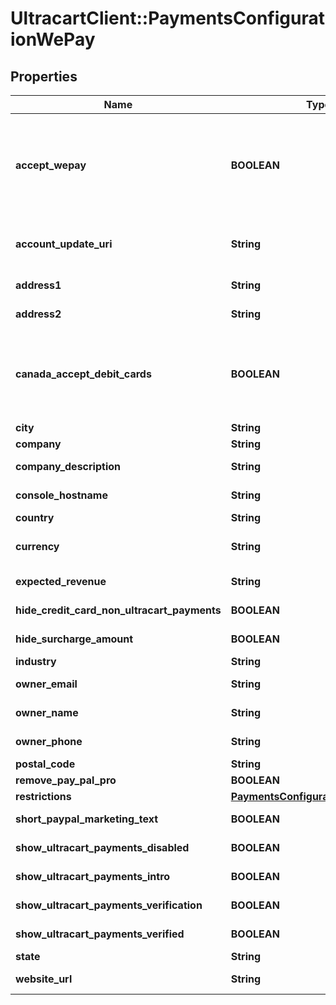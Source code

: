 # UltracartClient::PaymentsConfigurationWePay

## Properties
Name | Type | Description | Notes
------------ | ------------- | ------------- | -------------
**accept_wepay** | **BOOLEAN** | Master flag indicating this merchant accepts UltraCart Payments WePay | [optional] 
**account_update_uri** | **String** | URI for updating the WePay account | [optional] 
**address1** | **String** | Address line 1 | [optional] 
**address2** | **String** | Address line 2 | [optional] 
**canada_accept_debit_cards** | **BOOLEAN** | For Canadian merchants, true if they wish to accept debit cards | [optional] 
**city** | **String** | City | [optional] 
**company** | **String** | Company | [optional] 
**company_description** | **String** | Company description | [optional] 
**console_hostname** | **String** | Console hostname | [optional] 
**country** | **String** | Country | [optional] 
**currency** | **String** | Base currency for transactions | [optional] 
**expected_revenue** | **String** | Expected Revenue | [optional] 
**hide_credit_card_non_ultracart_payments** | **BOOLEAN** | Internal flag to aid UI | [optional] 
**hide_surcharge_amount** | **BOOLEAN** | Internal flag to aid UI | [optional] 
**industry** | **String** | Industry | [optional] 
**owner_email** | **String** | Owner email | [optional] 
**owner_name** | **String** | Owner name | [optional] 
**owner_phone** | **String** | Owner phone | [optional] 
**postal_code** | **String** | Postal code | [optional] 
**remove_pay_pal_pro** | **BOOLEAN** |  | [optional] 
**restrictions** | [**PaymentsConfigurationRestrictions**](PaymentsConfigurationRestrictions.md) |  | [optional] 
**short_paypal_marketing_text** | **BOOLEAN** | Internal UI aid | [optional] 
**show_ultracart_payments_disabled** | **BOOLEAN** | Internal flag to aid UI | [optional] 
**show_ultracart_payments_intro** | **BOOLEAN** | Internal flag to aid UI | [optional] 
**show_ultracart_payments_verification** | **BOOLEAN** | Internal flag to aid UI | [optional] 
**show_ultracart_payments_verified** | **BOOLEAN** | Internal flag to aid UI | [optional] 
**state** | **String** | State | [optional] 
**website_url** | **String** | Website URL | [optional] 


